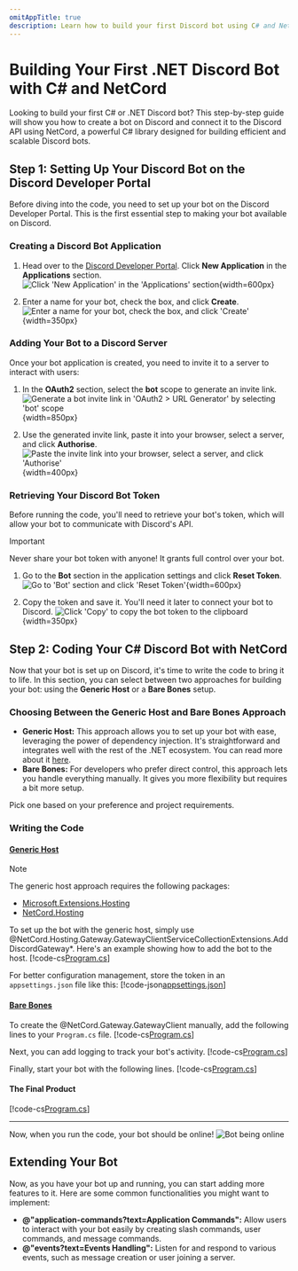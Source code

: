 ```yaml
---
omitAppTitle: true
description: Learn how to build your first Discord bot using C# and NetCord, a powerful .NET library for creating efficient and scalable Discord bots. This comprehensive guide walks you through the setup process on the Discord Developer Portal, retrieving your bot token, and writing the essential code to bring your bot to life.
---
```


# Building Your First .NET Discord Bot with C# and NetCord

Looking to build your first C# or .NET Discord bot? This step-by-step guide will show you how to create a bot on Discord and connect it to the Discord API using NetCord, a powerful C# library designed for building efficient and scalable Discord bots.

## Step 1: Setting Up Your Discord Bot on the Discord Developer Portal

Before diving into the code, you need to set up your bot on the Discord Developer Portal. This is the first essential step to making your bot available on Discord.

### Creating a Discord Bot Application

1. Head over to the [Discord Developer Portal](https://discord.com/developers/applications). Click **New Application** in the **Applications** section.
   ![Click 'New Application' in the 'Applications' section](../../images/making-a-bot_CreateApplication_1.png){width=600px}

2. Enter a name for your bot, check the box, and click **Create**.
   ![Enter a name for your bot, check the box, and click 'Create'](../../images/making-a-bot_CreateApplication_2.png){width=350px}

### Adding Your Bot to a Discord Server

Once your bot application is created, you need to invite it to a server to interact with users:

1. In the **OAuth2** section, select the **bot** scope to generate an invite link.
   ![Generate a bot invite link in 'OAuth2 > URL Generator' by selecting 'bot' scope](../../images/making-a-bot_AddBotToServer_1.png){width=850px}

2. Use the generated invite link, paste it into your browser, select a server, and click **Authorise**.
   ![Paste the invite link into your browser, select a server, and click 'Authorise'](../../images/making-a-bot_AddBotToServer_2.png){width=400px}

### Retrieving Your Discord Bot Token

Before running the code, you'll need to retrieve your bot's token, which will allow your bot to communicate with Discord's API.

> [!IMPORTANT]
> Never share your bot token with anyone! It grants full control over your bot.

1. Go to the **Bot** section in the application settings and click **Reset Token**.
   ![Go to 'Bot' section and click 'Reset Token'](../../images/making-a-bot_Token_1.png){width=600px}

2. Copy the token and save it. You'll need it later to connect your bot to Discord.
   ![Click 'Copy' to copy the bot token to the clipboard](../../images/making-a-bot_Token_2.png){width=350px}

## Step 2: Coding Your C# Discord Bot with NetCord

Now that your bot is set up on Discord, it's time to write the code to bring it to life. In this section, you can select between two approaches for building your bot: using the **Generic Host** or a **Bare Bones** setup.

### Choosing Between the Generic Host and Bare Bones Approach

- **Generic Host:** This approach allows you to set up your bot with ease, leveraging the power of dependency injection. It's straightforward and integrates well with the rest of the .NET ecosystem. You can read more about it [here](https://learn.microsoft.com/dotnet/core/extensions/generic-host).
- **Bare Bones:** For developers who prefer direct control, this approach lets you handle everything manually. It gives you more flexibility but requires a bit more setup.

Pick one based on your preference and project requirements.

### Writing the Code

#### [Generic Host](#tab/generic-host)

> [!NOTE]
> The generic host approach requires the following packages:
> - [Microsoft.Extensions.Hosting](https://www.nuget.org/packages/Microsoft.Extensions.Hosting)
> - [NetCord.Hosting](https://www.nuget.org/packages/NetCord.Hosting)

To set up the bot with the generic host, simply use @NetCord.Hosting.Gateway.GatewayClientServiceCollectionExtensions.AddDiscordGateway*. Here's an example showing how to add the bot to the host.
[!code-cs[Program.cs](CodingHosting/Program.cs)]

For better configuration management, store the token in an `appsettings.json` file like this:
[!code-json[appsettings.json](CodingHosting/appsettings.json)]

#### [Bare Bones](#tab/bare-bones)

To create the @NetCord.Gateway.GatewayClient manually, add the following lines to your `Program.cs` file.
[!code-cs[Program.cs](Coding/Program.cs#L1-L4)]

Next, you can add logging to track your bot's activity.
[!code-cs[Program.cs](Coding/Program.cs#L6-L10)]

Finally, start your bot with the following lines.
[!code-cs[Program.cs](Coding/Program.cs#L12-L13)]

#### The Final Product
[!code-cs[Program.cs](Coding/Program.cs)]

***

Now, when you run the code, your bot should be online!
![Bot being online](../../images/making-a-bot_BotOnline.png)

## Extending Your Bot

Now, as you have your bot up and running, you can start adding more features to it. Here are some common functionalities you might want to implement:

- **@"application-commands?text=Application Commands":** Allow users to interact with your bot easily by creating slash commands, user commands, and message commands.
- **@"events?text=Events Handling":** Listen for and respond to various events, such as message creation or user joining a server.
